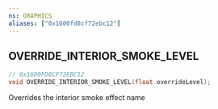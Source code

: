 ```yaml
---
ns: GRAPHICS
aliases: ["0x1600fd8cf72ebc12"]
---
```

## OVERRIDE_INTERIOR_SMOKE_LEVEL

```c
// 0x1600FD8CF72EBC12
void OVERRIDE_INTERIOR_SMOKE_LEVEL(float overrideLevel);
```

Overrides the interior smoke effect name

